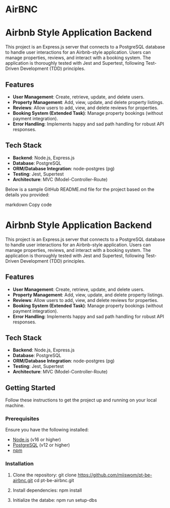 # AirBNC
# Airbnb Style Application Backend

This project is an Express.js server that connects to a PostgreSQL database to handle user interactions for an Airbnb-style application. Users can manage properties, reviews, and interact with a booking system. The application is thoroughly tested with Jest and Supertest, following Test-Driven Development (TDD) principles.

## Features

- **User Management**: Create, retrieve, update, and delete users.
- **Property Management**: Add, view, update, and delete property listings.
- **Reviews**: Allow users to add, view, and delete reviews for properties.
- **Booking System (Extended Task)**: Manage property bookings (without payment integration).
- **Error Handling**: Implements happy and sad path handling for robust API responses.

## Tech Stack

- **Backend**: Node.js, Express.js
- **Database**: PostgreSQL
- **ORM/Database Integration**: node-postgres (pg)
- **Testing**: Jest, Supertest
- **Architecture**: MVC (Model-Controller-Route)


Below is a sample GitHub README.md file for the project based on the details you provided:

markdown
Copy code
# Airbnb Style Application Backend

This project is an Express.js server that connects to a PostgreSQL database to handle user interactions for an Airbnb-style application. Users can manage properties, reviews, and interact with a booking system. The application is thoroughly tested with Jest and Supertest, following Test-Driven Development (TDD) principles.

## Features

- **User Management**: Create, retrieve, update, and delete users.
- **Property Management**: Add, view, update, and delete property listings.
- **Reviews**: Allow users to add, view, and delete reviews for properties.
- **Booking System (Extended Task)**: Manage property bookings (without payment integration).
- **Error Handling**: Implements happy and sad path handling for robust API responses.

## Tech Stack

- **Backend**: Node.js, Express.js
- **Database**: PostgreSQL
- **ORM/Database Integration**: node-postgres (pg)
- **Testing**: Jest, Supertest
- **Architecture**: MVC (Model-Controller-Route)

## Getting Started

Follow these instructions to get the project up and running on your local machine.

### Prerequisites

Ensure you have the following installed:
- [Node.js](https://nodejs.org/) (v16 or higher)
- [PostgreSQL](https://www.postgresql.org/) (v12 or higher)
- [npm](https://www.npmjs.com/)

### Installation

1. Clone the repository:
   git clone https://github.com/miiswom/pt-be-airbnc.git
   cd pt-be-airbnc.git

2. Install dependencies:
   npm install

3. Initialize the databe:
   npm run setup-dbs